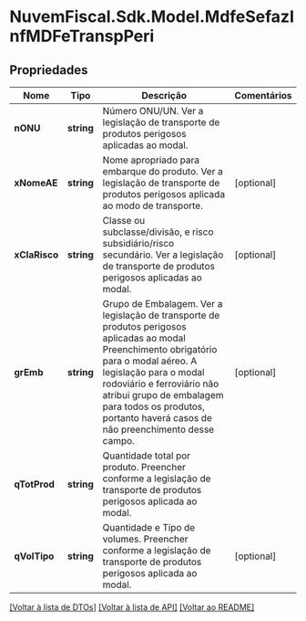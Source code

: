 # NuvemFiscal.Sdk.Model.MdfeSefazInfMDFeTranspPeri

## Propriedades

Nome | Tipo | Descrição | Comentários
------------ | ------------- | ------------- | -------------
**nONU** | **string** | Número ONU/UN.  Ver a legislação de transporte de produtos perigosos aplicadas ao modal. | 
**xNomeAE** | **string** | Nome apropriado para embarque do produto.  Ver a legislação de transporte de produtos perigosos aplicada ao modo de transporte. | [optional] 
**xClaRisco** | **string** | Classe ou subclasse/divisão, e risco subsidiário/risco secundário.  Ver a legislação de transporte de produtos perigosos aplicadas ao modal. | [optional] 
**grEmb** | **string** | Grupo de Embalagem.  Ver a legislação de transporte de produtos perigosos aplicadas ao modal                 Preenchimento obrigatório para o modal aéreo.                 A legislação para o modal rodoviário e ferroviário não atribui grupo de embalagem para todos os produtos, portanto haverá casos de não preenchimento desse campo. | [optional] 
**qTotProd** | **string** | Quantidade total por produto.  Preencher conforme a legislação de transporte de produtos perigosos aplicada ao modal. | 
**qVolTipo** | **string** | Quantidade e Tipo de volumes.  Preencher conforme a legislação de transporte de produtos perigosos aplicada ao modal. | [optional] 

[[Voltar à lista de DTOs]](../README.md#documentation-for-models) [[Voltar à lista de API]](../README.md#documentation-for-api-endpoints) [[Voltar ao README]](../README.md)

